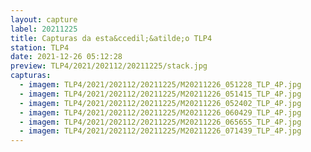 ```yaml
---
layout: capture
label: 20211225
title: Capturas da esta&ccedil;&atilde;o TLP4
station: TLP4
date: 2021-12-26 05:12:28
preview: TLP4/2021/202112/20211225/stack.jpg
capturas:
  - imagem: TLP4/2021/202112/20211225/M20211226_051228_TLP_4P.jpg
  - imagem: TLP4/2021/202112/20211225/M20211226_051415_TLP_4P.jpg
  - imagem: TLP4/2021/202112/20211225/M20211226_052402_TLP_4P.jpg
  - imagem: TLP4/2021/202112/20211225/M20211226_060429_TLP_4P.jpg
  - imagem: TLP4/2021/202112/20211225/M20211226_065655_TLP_4P.jpg
  - imagem: TLP4/2021/202112/20211225/M20211226_071439_TLP_4P.jpg
---
```

